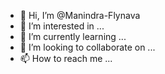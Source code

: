 - 👋 Hi, I’m @Manindra-Flynava
- 👀 I’m interested in ...
- 🌱 I’m currently learning ...
- 💞️ I’m looking to collaborate on ...
- 📫 How to reach me ...

<!---
Manindra-Flynava/Manindra-Flynava is a ✨ special ✨ repository because its `README.md` (this file) appears on your GitHub profile.
You can click the Preview link to take a look at your changes.
--->
